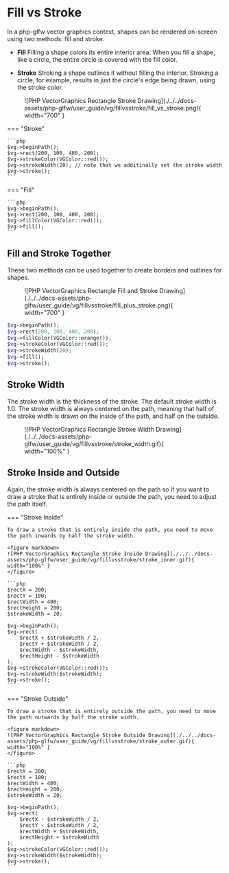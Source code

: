 # Fill vs Stroke


In a php-glfw vector graphics context, shapes can be rendered on-screen using two methods: fill and stroke.

* **Fill** Filling a shape colors its entire interior area. When you fill a shape, like a circle, the entire circle is covered with the fill color.

* **Stroke** Stroking a shape outlines it without filling the interior. Stroking a circle, for example, results in just the circle's edge being drawn, using the stroke color. 


<figure markdown>
  ![PHP VectorGraphics Rectangle Stroke Drawing](./../../docs-assets/php-glfw/user_guide/vg/fillvsstroke/fill_vs_stroke.png){ width="700" }
</figure>



=== "Stroke"

    ```php
    $vg->beginPath();
    $vg->rect(200, 100, 400, 200);
    $vg->strokeColor(VGColor::red());
    $vg->strokeWidth(20); // note that we additinally set the stroke width
    $vg->stroke();
    ```

=== "Fill"

    ```php
    $vg->beginPath();
    $vg->rect(200, 100, 400, 200);
    $vg->fillColor(VGColor::red());
    $vg->fill();
    ```


## Fill and Stroke Together

These two methods can be used together to create borders and outlines for shapes.

<figure markdown>
  ![PHP VectorGraphics Rectangle Fill and Stroke Drawing](./../../docs-assets/php-glfw/user_guide/vg/fillvsstroke/fill_plus_stroke.png){ width="700" }
</figure>

```php
$vg->beginPath();
$vg->rect(200, 100, 400, 200);
$vg->fillColor(VGColor::orange());
$vg->strokeColor(VGColor::red());
$vg->strokeWidth(20);
$vg->fill();
$vg->stroke();
```

## Stroke Width

The stroke width is the thickness of the stroke. The default stroke width is 1.0. The stroke width is always centered on the path, meaning that half of the stroke width is drawn on the inside of the path, and half on the outside.

<figure markdown>
  ![PHP VectorGraphics Rectangle Stroke Width Drawing](./../../docs-assets/php-glfw/user_guide/vg/fillvsstroke/stroke_width.gif){ width="100%" }
</figure>


## Stroke Inside and Outside

Again, the stroke width is always centered on the path so if you want to draw a stroke that is entirely inside or outside the path, you need to adjust the path itself.

=== "Stroke Inside"

    To draw a stroke that is entirely inside the path, you need to move the path inwards by half the stroke width.

    <figure markdown>
    ![PHP VectorGraphics Rectangle Stroke Inside Drawing](./../../docs-assets/php-glfw/user_guide/vg/fillvsstroke/stroke_inner.gif){ width="100%" }
    </figure>

    ```php
    $rectX = 200;
    $rectY = 100;
    $rectWidth = 400;
    $rectHeight = 200;
    $strokeWidth = 20;

    $vg->beginPath();
    $vg->rect(
        $rectX + $strokeWidth / 2, 
        $rectY + $strokeWidth / 2, 
        $rectWidth - $strokeWidth, 
        $rectHeight - $strokeWidth
    );
    $vg->strokeColor(VGColor::red());
    $vg->strokeWidth($strokeWidth);
    $vg->stroke();
    ```

=== "Stroke Outside"

    To draw a stroke that is entirely outside the path, you need to move the path outwards by half the stroke width.

    <figure markdown>
    ![PHP VectorGraphics Rectangle Stroke Outside Drawing](./../../docs-assets/php-glfw/user_guide/vg/fillvsstroke/stroke_outer.gif){ width="100%" }
    </figure>

    ```php
    $rectX = 200;
    $rectY = 100;
    $rectWidth = 400;
    $rectHeight = 200;
    $strokeWidth = 20;

    $vg->beginPath();
    $vg->rect(
        $rectX - $strokeWidth / 2, 
        $rectY - $strokeWidth / 2, 
        $rectWidth + $strokeWidth, 
        $rectHeight + $strokeWidth
    );
    $vg->strokeColor(VGColor::red());
    $vg->strokeWidth($strokeWidth);
    $vg->stroke();
    ```


